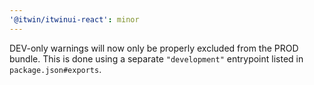 ```yaml
---
'@itwin/itwinui-react': minor
---
```


DEV-only warnings will now only be properly excluded from the PROD bundle. This is done using a separate `"development"` entrypoint listed in `package.json#exports`.
